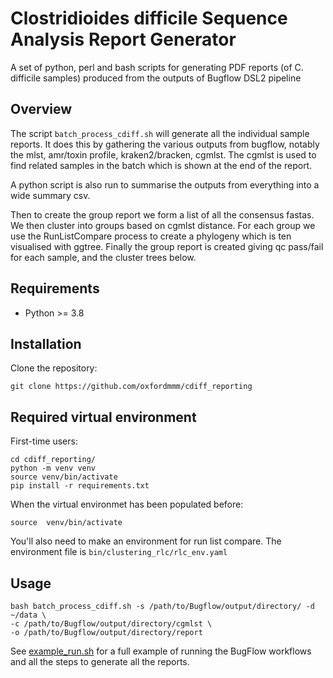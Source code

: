 # Clostridioides difficile Sequence Analysis Report Generator
A set of python, perl and bash scripts for generating PDF reports (of C. difficile samples) produced from the outputs of Bugflow DSL2 pipeline

## Overview
The script `batch_process_cdiff.sh` will generate all the individual sample reports. It does this by gathering the various outputs from bugflow, notably the mlst, amr/toxin profile, kraken2/bracken, cgmlst. The cgmlst is used to find related samples in the batch which is shown at the end of the report.

A python script is also run to summarise the outputs from everything into a wide summary csv.

Then to create the group report we form a list of all the consensus fastas. 
We then cluster into groups based on cgmlst distance.
For each group we use the RunListCompare process to create a phylogeny which is ten visualised with ggtree. 
Finally the group report is created giving qc pass/fail for each sample, and the cluster trees below.

## Requirements
* Python >= 3.8


## Installation
Clone the repository:
```
git clone https://github.com/oxfordmmm/cdiff_reporting
```

## Required virtual environment

First-time users:
```
cd cdiff_reporting/
python -m venv venv
source venv/bin/activate
pip install -r requirements.txt
```
When the virtual environmet has been populated before:
```
source  venv/bin/activate
```

You'll also need to make an environment for run list compare. The environment file is `bin/clustering_rlc/rlc_env.yaml`

## Usage
```
bash batch_process_cdiff.sh -s /path/to/Bugflow/output/directory/ -d ~/data \
-c /path/to/Bugflow/output/directory/cgmlst \
-o /path/to/Bugflow/output/directory/report
```

See [example_run.sh](example_run.sh) for a full example of running the BugFlow workflows and all the steps to generate all the reports.